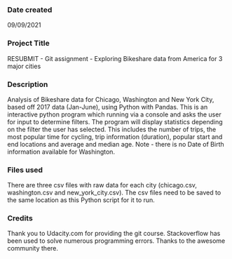 ### Date created
09/09/2021

### Project Title
RESUBMIT - Git assignment  - Exploring Bikeshare data from America for 3 major cities

### Description
Analysis of Bikeshare data for Chicago, Washington and New York City, based off 2017 data (Jan-June), using Python with Pandas.
This is an interactive python program which running via a console and asks the user for input to determine filters.
The program will display statistics depending on the filter the user has selected.
This includes the number of trips, the most popular time for cycling, trip information (duration), popular start and end locations and average and median age.
Note - there is no Date of Birth information available for Washington.

### Files used
There are three csv files with raw data for each city (chicago.csv, washington.csv and new_york_city.csv).
The csv files need to be saved to the same location as this Python script for it to run.

### Credits
Thank you to Udacity.com for providing the git course.
Stackoverflow has been used to solve numerous programming errors. Thanks to the awesome community there.
